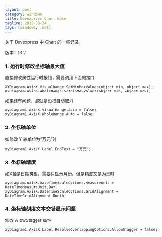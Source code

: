 ```yaml
---
layout: post
category: windows
title: Devexpress Chart Note
tagline: 2015-08-24
tags: [windows, .net]
---
```


关于 Devexpress 中 Chart 的一些记录。

<!--more-->

版本：13.2

### 1. 运行时修改坐标轴最大值

直接修改属性运行时报错，需要调用下面的接口

    XYDiagram.AxisX.VisualRange.SetMinMaxValues(object min, object max);
    XYDiagram.AxisX.WholeRange.SetMinMaxValues(object min, object max);

如果还有问题，那就是没把自动取消

    xyDiagram1.AxisX.VisualRange.Auto = false;
    xyDiagram1.AxisX.WholeRange.Auto = false;

### 2. 坐标轴单位

如修改 Y 轴单位为“万元”时

    xyDiagram1.AxisY.Label.EndText = "万元";

### 3. 坐标轴精度

如X轴是日期类型，需要只显示月份，但是精度又是为天时

    xyDiagram.AxisX.DateTimeScaleOptions.MeasureUnit = DateTimeMeasureUnit.Day;
    xyDiagram.AxisX.DateTimeScaleOptions.GridAlignment = DateTimeGridAlignment.Month;

### 4. 坐标轴刻度文本交错显示问题

修改 AllowStagger 属性

    xyDiagram1.AxisX.Label.ResolveOverlappingOptions.AllowStagger = false;
